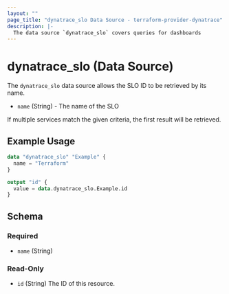 ```yaml
---
layout: ""
page_title: "dynatrace_slo Data Source - terraform-provider-dynatrace"
description: |-
  The data source `dynatrace_slo` covers queries for dashboards
---
```


# dynatrace_slo (Data Source)

The `dynatrace_slo` data source allows the SLO ID to be retrieved by its name.

- `name` (String) - The name of the SLO

If multiple services match the given criteria, the first result will be retrieved.

## Example Usage

```terraform
data "dynatrace_slo" "Example" {
  name = "Terraform"
}

output "id" {
  value = data.dynatrace_slo.Example.id
}

```

<!-- schema generated by tfplugindocs -->
## Schema

### Required

- `name` (String)

### Read-Only

- `id` (String) The ID of this resource.